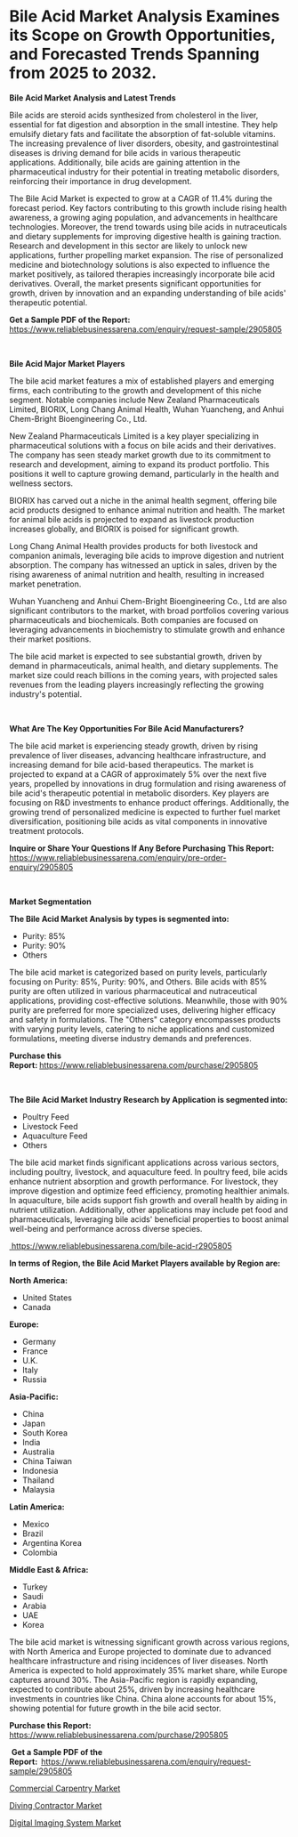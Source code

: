 <p><h1>Bile Acid Market Analysis Examines its Scope on Growth Opportunities, and Forecasted Trends Spanning from 2025 to 2032.</h1></p><p><strong>Bile Acid Market Analysis and Latest Trends</strong></p>
<p><p>Bile acids are steroid acids synthesized from cholesterol in the liver, essential for fat digestion and absorption in the small intestine. They help emulsify dietary fats and facilitate the absorption of fat-soluble vitamins. The increasing prevalence of liver disorders, obesity, and gastrointestinal diseases is driving demand for bile acids in various therapeutic applications. Additionally, bile acids are gaining attention in the pharmaceutical industry for their potential in treating metabolic disorders, reinforcing their importance in drug development.</p><p>The Bile Acid Market is expected to grow at a CAGR of 11.4% during the forecast period. Key factors contributing to this growth include rising health awareness, a growing aging population, and advancements in healthcare technologies. Moreover, the trend towards using bile acids in nutraceuticals and dietary supplements for improving digestive health is gaining traction. Research and development in this sector are likely to unlock new applications, further propelling market expansion. The rise of personalized medicine and biotechnology solutions is also expected to influence the market positively, as tailored therapies increasingly incorporate bile acid derivatives. Overall, the market presents significant opportunities for growth, driven by innovation and an expanding understanding of bile acids' therapeutic potential.</p></p>
<p><strong>Get a Sample PDF of the Report:&nbsp;</strong> <a href="https://www.reliablebusinessarena.com/enquiry/request-sample/2905805?utm_campaign=2187&utm_medium=2&utm_source=Github&utm_content=ia&utm_term=12032025&utm_id=bile-acid">https://www.reliablebusinessarena.com/enquiry/request-sample/2905805</a></p>
<p>&nbsp;</p>
<p><strong>Bile Acid Major Market Players</strong></p>
<p><p>The bile acid market features a mix of established players and emerging firms, each contributing to the growth and development of this niche segment. Notable companies include New Zealand Pharmaceuticals Limited, BIORIX, Long Chang Animal Health, Wuhan Yuancheng, and Anhui Chem-Bright Bioengineering Co., Ltd. </p><p>New Zealand Pharmaceuticals Limited is a key player specializing in pharmaceutical solutions with a focus on bile acids and their derivatives. The company has seen steady market growth due to its commitment to research and development, aiming to expand its product portfolio. This positions it well to capture growing demand, particularly in the health and wellness sectors.</p><p>BIORIX has carved out a niche in the animal health segment, offering bile acid products designed to enhance animal nutrition and health. The market for animal bile acids is projected to expand as livestock production increases globally, and BIORIX is poised for significant growth.</p><p>Long Chang Animal Health provides products for both livestock and companion animals, leveraging bile acids to improve digestion and nutrient absorption. The company has witnessed an uptick in sales, driven by the rising awareness of animal nutrition and health, resulting in increased market penetration.</p><p>Wuhan Yuancheng and Anhui Chem-Bright Bioengineering Co., Ltd are also significant contributors to the market, with broad portfolios covering various pharmaceuticals and biochemicals. Both companies are focused on leveraging advancements in biochemistry to stimulate growth and enhance their market positions.</p><p>The bile acid market is expected to see substantial growth, driven by demand in pharmaceuticals, animal health, and dietary supplements. The market size could reach billions in the coming years, with projected sales revenues from the leading players increasingly reflecting the growing industry's potential.</p></p>
<p>&nbsp;</p>
<p><strong>What Are The Key Opportunities For Bile Acid Manufacturers?</strong></p>
<p><p>The bile acid market is experiencing steady growth, driven by rising prevalence of liver diseases, advancing healthcare infrastructure, and increasing demand for bile acid-based therapeutics. The market is projected to expand at a CAGR of approximately 5% over the next five years, propelled by innovations in drug formulation and rising awareness of bile acid's therapeutic potential in metabolic disorders. Key players are focusing on R&D investments to enhance product offerings. Additionally, the growing trend of personalized medicine is expected to further fuel market diversification, positioning bile acids as vital components in innovative treatment protocols.</p></p>
<p><strong>Inquire or Share Your Questions If Any Before Purchasing This Report:</strong> <a href="https://www.reliablebusinessarena.com/enquiry/pre-order-enquiry/2905805?utm_campaign=2187&utm_medium=2&utm_source=Github&utm_content=ia&utm_term=12032025&utm_id=bile-acid">https://www.reliablebusinessarena.com/enquiry/pre-order-enquiry/2905805</a></p>
<p>&nbsp;</p>
<p><strong>Market Segmentation</strong></p>
<p><strong>The Bile Acid Market Analysis by types is segmented into:</strong></p>
<p><ul><li>Purity: 85%</li><li>Purity: 90%</li><li>Others</li></ul></p>
<p><p>The bile acid market is categorized based on purity levels, particularly focusing on Purity: 85%, Purity: 90%, and Others. Bile acids with 85% purity are often utilized in various pharmaceutical and nutraceutical applications, providing cost-effective solutions. Meanwhile, those with 90% purity are preferred for more specialized uses, delivering higher efficacy and safety in formulations. The "Others" category encompasses products with varying purity levels, catering to niche applications and customized formulations, meeting diverse industry demands and preferences.</p></p>
<p><strong>Purchase this Report:&nbsp;</strong><a href="https://www.reliablebusinessarena.com/purchase/2905805?utm_campaign=2187&utm_medium=2&utm_source=Github&utm_content=ia&utm_term=12032025&utm_id=bile-acid">https://www.reliablebusinessarena.com/purchase/2905805</a></p>
<p>&nbsp;</p>
<p><strong>The Bile Acid Market Industry Research by Application is segmented into:</strong></p>
<p><ul><li>Poultry Feed</li><li>Livestock Feed</li><li>Aquaculture Feed</li><li>Others</li></ul></p>
<p><p>The bile acid market finds significant applications across various sectors, including poultry, livestock, and aquaculture feed. In poultry feed, bile acids enhance nutrient absorption and growth performance. For livestock, they improve digestion and optimize feed efficiency, promoting healthier animals. In aquaculture, bile acids support fish growth and overall health by aiding in nutrient utilization. Additionally, other applications may include pet food and pharmaceuticals, leveraging bile acids' beneficial properties to boost animal well-being and performance across diverse species.</p></p>
<p><a href="https://www.reliablebusinessarena.com/bile-acid-r2905805?utm_campaign=2187&utm_medium=2&utm_source=Github&utm_content=ia&utm_term=12032025&utm_id=bile-acid">&nbsp;https://www.reliablebusinessarena.com/bile-acid-r2905805</a></p>
<p><strong>In terms of Region, the Bile Acid Market Players available by Region are:</strong></p>
<p>
    <p> <strong> North America: </strong>
        <ul>
            <li>United States</li>
            <li>Canada</li>
        </ul>
        </p> 
    <p> <strong> Europe: </strong>
        <ul>
            <li>Germany</li>
            <li>France</li>
            <li>U.K.</li>
            <li>Italy</li>
            <li>Russia</li>
        </ul>
        </p> 
    <p> <strong> Asia-Pacific: </strong>
        <ul>
            <li>China</li>
            <li>Japan</li>
            <li>South Korea</li>
            <li>India</li>
            <li>Australia</li>
            <li>China Taiwan</li>
            <li>Indonesia</li>
            <li>Thailand</li>
            <li>Malaysia</li>
        </ul>
        </p> 
    <p> <strong> Latin America: </strong>
        <ul>
            <li>Mexico</li>
            <li>Brazil</li>
            <li>Argentina Korea</li>
            <li>Colombia</li>
        </ul>
        </p> 
    <p> <strong> Middle East & Africa: </strong>
        <ul>
            <li>Turkey</li>
            <li>Saudi</li>
            <li>Arabia</li>
            <li>UAE</li>
            <li>Korea</li>
        </ul>
    </p>
    </p>
<p><p>The bile acid market is witnessing significant growth across various regions, with North America and Europe projected to dominate due to advanced healthcare infrastructure and rising incidences of liver diseases. North America is expected to hold approximately 35% market share, while Europe captures around 30%. The Asia-Pacific region is rapidly expanding, expected to contribute about 25%, driven by increasing healthcare investments in countries like China. China alone accounts for about 15%, showing potential for future growth in the bile acid sector.</p></p>
<p><strong>Purchase this Report: </strong><a href="https://www.reliablebusinessarena.com/purchase/2905805?utm_campaign=2187&utm_medium=2&utm_source=Github&utm_content=ia&utm_term=12032025&utm_id=bile-acid">https://www.reliablebusinessarena.com/purchase/2905805</a></p>
<p>&nbsp;<strong>Get a Sample PDF of the Report:&nbsp;&nbsp;</strong><a href="https://www.reliablebusinessarena.com/enquiry/request-sample/2905805?utm_campaign=2187&utm_medium=2&utm_source=Github&utm_content=ia&utm_term=12032025&utm_id=bile-acid">https://www.reliablebusinessarena.com/enquiry/request-sample/2905805</a></p>
<p><strong></strong></p>
<p><p><a href="https://github.com/sacmatidora/Market-Research-Report-List-1/blob/main/commercial-carpentry-market.md?utm_campaign=2187&utm_medium=2&utm_source=Github&utm_content=ia&utm_term=12032025&utm_id=bile-acid">Commercial Carpentry Market</a></p><p><a href="https://github.com/zalubakoraka/Market-Research-Report-List-1/blob/main/diving-contractor-market.md?utm_campaign=2187&utm_medium=2&utm_source=Github&utm_content=ia&utm_term=12032025&utm_id=bile-acid">Diving Contractor Market</a></p><p><a href="https://github.com/airitaursela/Market-Research-Report-List-1/blob/main/digital-imaging-system-market.md?utm_campaign=2187&utm_medium=2&utm_source=Github&utm_content=ia&utm_term=12032025&utm_id=bile-acid">Digital Imaging System Market</a></p></p>